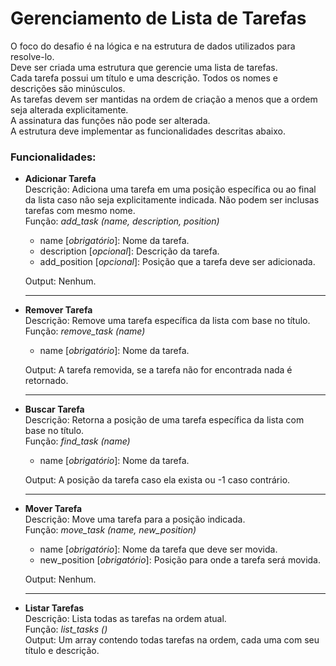 # Gerenciamento de Lista de Tarefas

O foco do desafio é na lógica e na estrutura de dados utilizados para resolve-lo.  
Deve ser criada uma estrutura que gerencie uma lista de tarefas.  
Cada tarefa possui um título e uma descrição. Todos os nomes e descrições são minúsculos.  
As tarefas devem ser mantidas na ordem de criação a menos que a ordem seja alterada explicitamente.  
A assinatura das funções não pode ser alterada.  
A estrutura deve implementar as funcionalidades descritas abaixo.  

### Funcionalidades:

- **Adicionar Tarefa**  
  Descrição: Adiciona uma tarefa em uma posição específica ou ao final da lista caso não seja explicitamente indicada. 
Não podem ser inclusas tarefas com mesmo nome.  
  Função: _add_task (name, description, position)_
    - name [_obrigatório_]: Nome da tarefa.
    - description [_opcional_]: Descrição da tarefa.
    - add_position [_opcional_]: Posição que a tarefa deve ser adicionada.  
  
  Output: Nenhum.

  ---

- **Remover Tarefa**  
  Descrição: Remove uma tarefa específica da lista com base no título.  
  Função: _remove_task (name)_
    - name [_obrigatório_]: Nome da tarefa.

  Output: A tarefa removida, se a tarefa não for encontrada nada é retornado.

  ---

- **Buscar Tarefa**  
  Descrição: Retorna a posição de uma tarefa específica da lista com base no título.  
  Função: _find_task (name)_
    - name [_obrigatório_]: Nome da tarefa.

  Output: A posição da tarefa caso ela exista ou -1 caso contrário.

  ---

- **Mover Tarefa**  
  Descrição: Move uma tarefa para a posição indicada.  
  Função: _move_task (name, new_position)_
    - name [_obrigatório_]: Nome da tarefa que deve ser movida.
    - new_position [_obrigatório_]: Posição para onde a tarefa será movida.

  Output: Nenhum.

  ---

- **Listar Tarefas**  
  Descrição: Lista todas as tarefas na ordem atual.  
  Função: _list_tasks ()_  
  Output: Um array contendo todas tarefas na ordem, cada uma com seu título e descrição.
